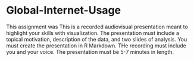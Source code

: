 # Global-Internet-Usage

This assignment was This is a recorded audiovisual presentation meant to highlight your skills with visualization. The presentation must include a topical motivation, description of the data, and two slides of analysis. You must create the presentation in R Markdown. THe recording must include you and your voice. The presentation must be 5-7 minutes in length.

